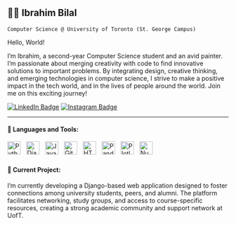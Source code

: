 ## 🏄‍♂️ Ibrahim Bilal
`Computer Science @ University of Toronto (St. George Campus)`

Hello, World! 

I’m Ibrahim, a second-year Computer Science student and an avid painter. I’m passionate about merging creativity with code to find innovative solutions to important problems. By integrating design, creative thinking, and emerging technologies in computer science, I strive to make a positive impact in the tech world, and in the lives of people around the world. Join me on this exciting journey!

[![LinkedIn Badge](https://img.shields.io/badge/-LinkedIn-0A66C2?style=flat-square&logo=linkedin&logoColor=white)](https://www.linkedin.com/in/ibrahim-bilal-a3823626a)
[![Instagram Badge](https://img.shields.io/badge/-Instagram-E1306C?style=flat-square&logo=instagram&logoColor=white)](https://www.instagram.com/arts.ibra)

---
#### 🧰 Languages and Tools:

<img align="left" alt="Python" width="30px" style="padding-right:10px;" src="https://cdn.jsdelivr.net/gh/devicons/devicon/icons/python/python-plain.svg" />
<img align="left" alt="Django" width="30px" style="padding-right:10px;" src="https://cdn.jsdelivr.net/gh/devicons/devicon/icons/django/django-plain.svg" />
<img align="left" alt="Java" width="30px" style="padding-right:10px;" src="https://cdn.jsdelivr.net/gh/devicons/devicon/icons/java/java-original.svg"/>
<img align="left" alt="Git" width="30px" style="padding-right:10px;" src="https://cdn.jsdelivr.net/gh/devicons/devicon/icons/git/git-original.svg" />
<img align="left" alt="HTML" width="30px" style="padding-right:10px;" src="https://cdn.jsdelivr.net/gh/devicons/devicon/icons/html5/html5-plain.svg" />
<img align="left" alt="Pandas" width="30px" style="padding-right:10px;" src="https://cdn.jsdelivr.net/gh/devicons/devicon/icons/pandas/pandas-original.svg" />
<img align="left" alt="Plotly" width="30px" style="padding-right:10px;" src="https://cdn.jsdelivr.net/gh/devicons/devicon/icons/plotly/plotly-plain.svg" />
<img align="left" alt="NumPy" width="30px" style="padding-right:10px;" src="https://cdn.jsdelivr.net/gh/devicons/devicon/icons/numpy/numpy-original.svg" />
<br />

#
#### 🔭 Current Project:

I’m currently developing a Django-based web application designed to foster connections among university students, peers, and alumni. The platform facilitates networking, study groups, and access to course-specific resources, creating a strong academic community and support network at UofT.

#



